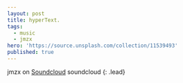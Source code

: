 ```yaml
---
layout: post
title: hyperText.
tags:
  - music
  - jmzx
hero: 'https://source.unsplash.com/collection/11539493'
published: true
---
```

jmzx on [Soundcloud](https://www.soundcloud.com/jmzx/dealin-minds-preview)
soundcloud
{: .lead}
[^1]: soundcloud

